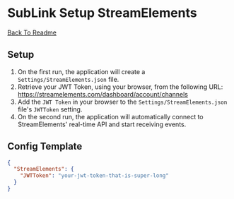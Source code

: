 # SubLink Setup StreamElements

[Back To Readme](https://github.com/yewnyx/SubLink/blob/master/README.md)

## Setup

1. On the first run, the application will create a `Settings/StreamElements.json` file.
2. Retrieve your JWT Token, using your browser, from the following URL: https://streamelements.com/dashboard/account/channels
3. Add the `JWT Token` in your browser to the `Settings/StreamElements.json` file's `JWTToken` setting.
4. On the second run, the application will automatically connect to StreamElements' real-time API and start receiving events.

## Config Template

```json
{
  "StreamElements": {
    "JWTToken": "your-jwt-token-that-is-super-long"
  }
}
```
